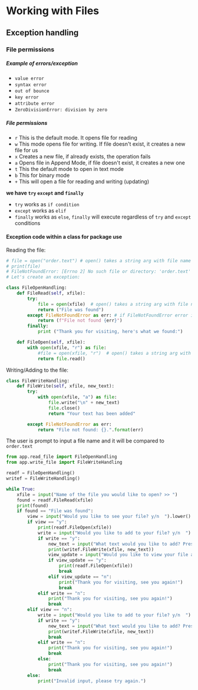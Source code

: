 # Working with Files
## Exception handling
### File permissions

##### Example of errors/exception
-  `value error`
- `syntax error`
- `out of bounce `
- `key error`
- `attribute error`
- `ZeroDivisionError: division by zero`

##### File permissions

- `r` This is the default mode. It opens file for reading
- `w` This mode opens file for writing. If file doesn't exist, it creates a new file for us
- `x` Creates a new file, if already exists, the operation fails
- `a` Opens file in Append Mode, if file doesn't exist, it creates a new one
- `t` This the default mode to open in text mode
- `b` This for binary mode
- `+` This will open a file for reading and writing (updating) 

**we have `try` `except` and `finally`**
- `try` works as `if condition`
- `except` works as `elif`
- `finally` works as `else`, `finally` will execute regardless of `try` and `except` conditions

#### Exception code within a class for package use
Reading the file:
```python
# file = open("order.text") # open() takes a string arg with file name
# print(file)
# FileNotFoundError: [Errno 2] No such file or directory: 'order.text'
# Let's create an exception:

class FileOpenHandling:
    def FileRead(self, xfile):
        try:
            file = open(xfile)  # open() takes a string arg with file name
            return ("File was found")
        except FileNotFoundError as err: # if FileNotFoundError error is found print:
            return (f"File not found {err}")
        finally:
            print ("Thank you for visiting, here's what we found:")

    def FileOpen(self, xfile):
        with open(xfile, "r") as file:
            #file = open(xfile, "r")  # open() takes a string arg with file name
            return file.read()
```
Writing/Adding to the file:
```python
class FileWriteHandling:
    def FileWrite(self, xfile, new_text):
        try:
            with open(xfile, "a") as file:
                file.write("\n" + new_text)
                file.close()
                return "Your text has been added"

        except FileNotFoundError as err:
            return "File not found: {}.".format(err)
```
The user is prompt to input a file name and it will be compared to `order.text`
```python
from app.read_file import FileOpenHandling
from app.write_file import FileWriteHandling

readf = FileOpenHandling()
writef = FileWriteHandling()

while True:
    xfile = input("Name of the file you would like to open? >> ")
    found = readf.FileRead(xfile)
    print(found)
    if found == "File was found":
        view = input("Would you like to see your file? y/n  ").lower()
        if view == "y":
            print(readf.FileOpen(xfile))
            write = input("Would you like to add to your file? y/n  ").lower()
            if write == "y":
                new_text = input("What text would you like to add? Press enter to complete.  \n")
                print(writef.FileWrite(xfile, new_text))
                view_update = input("Would you like to view your file again? y/n  ").lower()
                if view_update == "y":
                    print(readf.FileOpen(xfile))
                    break
                elif view_update == "n":
                    print("Thank you for visiting, see you again!")
                    break
            elif write == "n":
                print("Thank you for visiting, see you again!")
                break
        elif view == "n":
            write = input("Would you like to add to your file? y/n  ").lower()
            if write == "y":
                new_text = input("What text would you like to add? Press enter to complete.  \n")
                print(writef.FileWrite(xfile, new_text))
                break
            elif write == "n":
                print("Thank you for visiting, see you again!")
                break
            else:
                print("Thank you for visiting, see you again!")
                break
        else:
            print("Invalid input, please try again.")

```